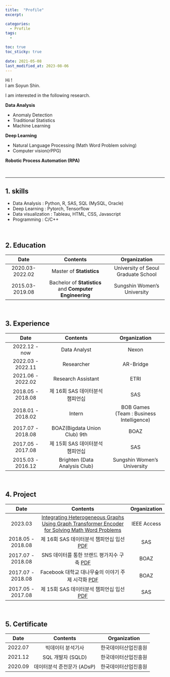 ```yaml
---
title:  "Profile"
excerpt: 

categories:
  - Profile
tags:
  - 

toc: true
toc_sticky: true
 
date: 2021-05-08
last_modified_at: 2023-08-06
---
```



Hi ! <br>
I am Soyun Shin.

I am interested in the following research.

**Data Analysis**
- Anomaly Detection
- Traditional Statistics
- Machine Learning 

**Deep Learning**
- Natural Language Processing (Math Word Problem solving)
- Computer vision(rPPG)

**Robotic Process Automation (RPA)**

<br>

---


## 1. skills

- Data Analysis : Python, R, SAS, SQL (MySQL, Oracle)
- Deep Learning : Pytorch, Tensorflow
- Data visualization : Tableau, HTML, CSS, Javascript
- Programming : C/C++


<br>




## 2. Education


| Date | Contents | Organization  |
|:---:|:----:|:----:|
| 2020.03-2022.02 | Master of **Statistics** | University of Seoul Graduate School |
| 2015.03-2019.08 | Bachelor of **Statistics** and **Computer Engineering** | Sungshin Women’s University |

<br>




## 3. Experience


| Date | Contents | Organization  |
|:---:|:----:|:----:|
|2022.12 - now | Data Analyst |	Nexon |
|2022.03 - 2022.11 | Researcher |	AR-Bridge |
|2021.06 - 2022.02 | Research Assistant |	ETRI |
|2018.05 - 2018.08 | 제 16회 SAS 데이터분석 챔피언십	| SAS |
|2018.01 - 2018.02 | Intern	| BOB Games <br> (Team : Business Intelligence) |
|2017.07 - 2018.08 | BOAZ(Bigdata Union Club) 9th	| BOAZ |
|2017.05 - 2017.08 | 제 15회 SAS 데이터분석 챔피언십	| SAS |
|2015.03 - 2016.12 | Brighten (Data Analysis Club)	| Sungshin Women’s University |

<br>



## 4. Project


| Date | Contents | Organization  |
|:---:|:----:|:----:|
| 2023.03 |[Integrating Heterogeneous Graphs Using Graph Transformer Encoder for Solving Math Word Problems](https://ieeexplore.ieee.org/document/10070601)| IEEE Access |
| 2018.05 - 2018.08 | 제 16회 SAS 데이터분석 챔피언십 입선 [PDF](https://drive.google.com/file/d/15dzoCvJHNVUbQZXyMf1wrHXCQvp2dy4n/view?usp=sharing) 	| SAS |
| 2017.07 - 2018.08 | SNS 데이터를 통한 브랜드 평가지수 구축	 [PDF](https://drive.google.com/file/d/1goL25W_lJUoTJgXpiM2v9-zVtnZwf160/view?usp=sharing)| BOAZ |
| 2017.07 - 2018.08 | Facebook 대학교 대나무숲의 이야기 주제 시각화	[PDF](https://drive.google.com/file/d/1WQhWu12IQbg9Ll5BDg5u4xZwEfG2AjXh/view?usp=sharing) | BOAZ |
| 2017.05 - 2017.08 | 제 15회 SAS 데이터분석 챔피언십 입선 [PDF](https://drive.google.com/file/d/1G4NPUq_Knd43KEqo3w08gjm2KPq87gA0/view?usp=sharing) 	| SAS |



<br>




## 5. Certificate


| Date | Contents | Organization  |
|:---:|:----:|:----:|
|2022.07 | 빅데이터 분석기사	| 한국데이터산업진흥원 |
|2021.12 | SQL 개발자 (SQLD)	| 한국데이터산업진흥원 |
|2020.09 | 데이터분석 준전문가 (ADsP)	| 한국데이터산업진흥원 |